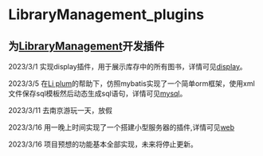 # LibraryManagement_plugins  
## 为[LibraryManagement](https://github.com/OneOFF-ive/LibraryManagement)开发插件

2023/3/1 实现display插件，用于展示库存中的所有图书，详情可见[display](https://github.com/OneOFF-ive/LibraryManagement_plugins/tree/master/display)。

2023/3/5 在[Li plum](https://github.com/liplum)的帮助下，仿照mybatis实现了一个简单orm框架，使用xml文件保存sql模板然后动态生成sql语句，详情可见[mysql](https://github.com/OneOFF-ive/LibraryManagement_plugins/tree/master/mysql)。  
  
2023/3/11 去南京游玩一天，放假  
  
2023/3/16 用一晚上时间实现了一个搭建小型服务器的插件,详情可见[web](https://github.com/OneOFF-ive/LibraryManagement_plugins/tree/master/web)  
  
2023/3/16 项目预想的功能基本全部实现，未来将停止更新。
